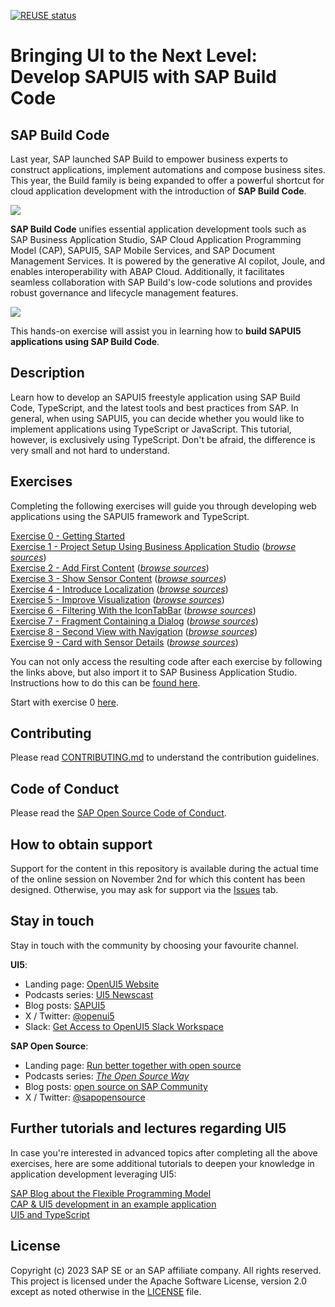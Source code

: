 [![REUSE status](https://api.reuse.software/badge/github.com/SAP-samples/teched2023-AD265)](https://api.reuse.software/info/github.com/SAP-samples/teched2023-AD265)

# Bringing UI to the Next Level: Develop SAPUI5 with SAP Build Code

## SAP Build Code
Last year, SAP launched SAP Build to empower business experts to construct applications, implement automations and compose business sites. This year, the Build family is being expanded to offer a powerful shortcut for cloud application development with the introduction of **SAP Build Code**.

![](images/img-build-code-architecture.png)

**SAP Build Code** unifies essential application development tools such as SAP Business Application Studio, SAP Cloud Application Programming Model (CAP), SAPUI5, SAP Mobile Services, and SAP Document Management Services. It is powered by the generative AI copilot, Joule, and enables interoperability with ABAP Cloud. Additionally, it facilitates seamless collaboration with SAP Build's low-code solutions and provides robust governance and lifecycle management features.

![](images/img-build-code-benefits.png)

This hands-on exercise will assist you in learning how to **build SAPUI5 applications using SAP Build Code**.

## Description

Learn how to develop an SAPUI5 freestyle application using SAP Build Code, TypeScript, and the latest tools and best practices from SAP. In general, when using SAPUI5, you can decide whether you would like to implement applications using TypeScript or JavaScript. This tutorial, however, is exclusively using TypeScript. Don't be afraid, the difference is very small and not hard to understand.

## Exercises

Completing the following exercises will guide you through developing web applications using the SAPUI5 framework and TypeScript.

[Exercise 0 - Getting Started](exercises/ex0/)<br>
[Exercise 1 - Project Setup Using Business Application Studio](exercises/ex1/) (*[browse sources](https://github.com/SAP-samples/teched2023-AD265/tree/code/exercises/ex1)*)<br>
[Exercise 2 - Add First Content](exercises/ex2/) (*[browse sources](https://github.com/SAP-samples/teched2023-AD265/tree/code/exercises/ex2)*)<br>
[Exercise 3 - Show Sensor Content](exercises/ex3/) (*[browse sources](https://github.com/SAP-samples/teched2023-AD265/tree/code/exercises/ex3)*)<br>
[Exercise 4 - Introduce Localization](exercises/ex4/) (*[browse sources](https://github.com/SAP-samples/teched2023-AD265/tree/code/exercises/ex4)*)<br>
[Exercise 5 - Improve Visualization](exercises/ex5/) (*[browse sources](https://github.com/SAP-samples/teched2023-AD265/tree/code/exercises/ex5)*)<br>
[Exercise 6 - Filtering With the IconTabBar](exercises/ex6/) (*[browse sources](https://github.com/SAP-samples/teched2023-AD265/tree/code/exercises/ex6)*)<br>
[Exercise 7 - Fragment Containing a Dialog](exercises/ex7/) (*[browse sources](https://github.com/SAP-samples/teched2023-AD265/tree/code/exercises/ex7)*)<br>
[Exercise 8 - Second View with Navigation](exercises/ex8/) (*[browse sources](https://github.com/SAP-samples/teched2023-AD265/tree/code/exercises/ex8)*)<br>
[Exercise 9 - Card with Sensor Details](exercises/ex9/) (*[browse sources](https://github.com/SAP-samples/teched2023-AD265/tree/code/exercises/ex9)*)<br>
<!-- [Exercise 10  - Deployment to SAP BTP - Cloud Foundry runtime](exercises/ex10/) -->

You can not only access the resulting code after each exercise by following the links above, but also import it to SAP Business Application Studio. Instructions how to do this can be [found here](https://github.com/SAP-samples/teched2023-AD265/tree/code).

Start with exercise 0 [here](exercises/ex0/).

## Contributing
Please read [CONTRIBUTING.md](./CONTRIBUTING.md) to understand the contribution guidelines.

## Code of Conduct
Please read the [SAP Open Source Code of Conduct](https://github.com/SAP-samples/.github/blob/main/CODE_OF_CONDUCT.md).

## How to obtain support
Support for the content in this repository is available during the actual time of the online session on November 2nd for which this content has been designed. Otherwise, you may ask for support via the [Issues](../../issues) tab.

## Stay in touch
Stay in touch with the community by choosing your favourite channel.

**UI5**:
* Landing page: [OpenUI5 Website](https://openui5.org/)
* Podcasts series: [UI5 Newscast](https://podcast.opensap.info/ui5-newscast/)
* Blog posts: [SAPUI5](https://community.sap.com/t5/c-khhcw49343/SAPUI5/pd-p/500983881501772639608291559920477/)
* X / Twitter: [@openui5](https://twitter.com/openui5)
* Slack: [Get Access to OpenUI5 Slack Workspace](https://ui5-slack-invite.cfapps.eu10.hana.ondemand.com/)

**SAP Open Source**:
* Landing page: [Run better together with open source](https://developers.sap.com/open-source.html)
* Podcasts series: *[The Open Source Way](https://podcast.opensap.info/open-source-way/2020/10/28/corona-warn-app-behind-the-scenes/)*
* Blog posts: [open source on SAP Community](https://blogs.sap.com/tags/b2aac474-1581-4b1b-8932-de5f60b52558/)
* X / Twitter: [@sapopensource](https://twitter.com/sapopensource)

## Further tutorials and lectures regarding UI5

In case you're interested in advanced topics after completing all the above exercises, here are some additional tutorials to deepen your knowledge in application development leveraging UI5:

[SAP Blog about the Flexible Programming Model](https://blogs.sap.com/2022/06/08/how-to-create-an-sap-fiori-app-using-sap-fiori-elements-sapui5-freestyle-or-a-mix-of-both-with-the-flexible-programming-model/)<br>
[CAP & UI5 development in an example application](https://github.com/SAP-samples/ui5-cap-event-app)<br>
[UI5 and TypeScript](https://github.com/SAP-samples/ui5-typescript-tutorial)<br>

## License
Copyright (c) 2023 SAP SE or an SAP affiliate company. All rights reserved. This project is licensed under the Apache Software License, version 2.0 except as noted otherwise in the [LICENSE](LICENSES/Apache-2.0.txt) file.
